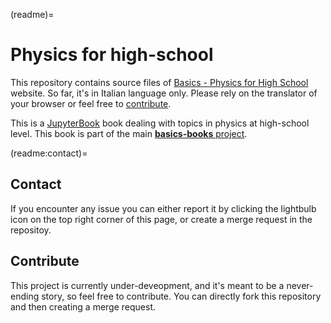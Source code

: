 (readme)=
# Physics for high-school
This repository contains source files of [Basics - Physics for High School](https://basics2022.github.io/bbooks-physics-hs) website. So far, it's in Italian language only. Please rely on the translator of your browser or feel free to [contribute](#contribute).

This is a [JupyterBook](https://jupyterbook.org) book dealing with topics in physics at high-school level. This book is part of the main [**basics-books** project](https://basics2022.github.io/bbooks).

(readme:contact)=
## Contact
If you encounter any issue you can either report it by clicking the lightbulb icon on the top right corner of this page, or create a merge request in the repositoy.

## Contribute
This project is currently under-deveopment, and it's meant to be a never-ending story, so feel free to contribute. You can directly fork this repository and then creating a merge request.

